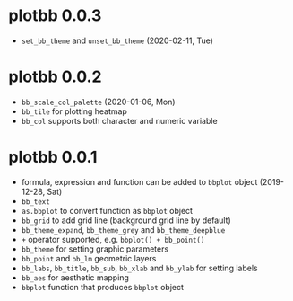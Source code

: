 # plotbb 0.0.3

+ `set_bb_theme` and `unset_bb_theme` (2020-02-11, Tue)

# plotbb 0.0.2

+ `bb_scale_col_palette` (2020-01-06, Mon)
+ `bb_tile` for plotting heatmap 
+ `bb_col` supports both character and numeric variable

# plotbb 0.0.1

+ formula, expression and function can be added to `bbplot` object (2019-12-28, Sat)
+ `bb_text`
+ `as.bbplot` to convert function as `bbplot` object
+ `bb_grid` to add grid line (background grid line by default)
+ `bb_theme_expand`, `bb_theme_grey` and `bb_theme_deepblue`
+ `+` operator supported, e.g. `bbplot() + bb_point()`
+ `bb_theme` for setting graphic parameters
+ `bb_point` and `bb_lm` geometric layers
+ `bb_labs`, `bb_title`, `bb_sub`, `bb_xlab` and `bb_ylab` for setting labels
+ `bb_aes` for aesthetic mapping
+ `bbplot` function that produces `bbplot` object